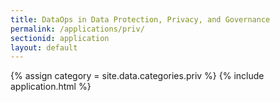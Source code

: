 ```yaml
---
title: DataOps in Data Protection, Privacy, and Governance
permalink: /applications/priv/
sectionid: application
layout: default
---
```

{% assign category = site.data.categories.priv %}
{% include application.html %}